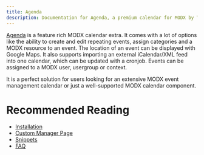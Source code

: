 ```yaml
---
title: Agenda
description: Documentation for Agenda, a premium calendar for MODX by Treehill Studio. 
---
```


[Agenda](https://modmore.com/agenda/) is a feature rich MODX calendar extra. It comes with a lot of options like the ability to create and edit repeating events, assign categories and a MODX resource to an event. The location of an event can be displayed with Google Maps. It also supports importing an external iCalendar/XML feed into one calendar, which can be updated with a cronjob. Events can be assigned to a MODX user, usergroup or context.

It is a perfect solution for users looking for an extensive MODX event management calendar or just a well-supported MODX calendar component.

# Recommended Reading

- [Installation](01_Installation)
- [Custom Manager Page](02_Custom_Manager_Page)
- [Snippets](04_Snippets)
- [FAQ](08_FAQ)

